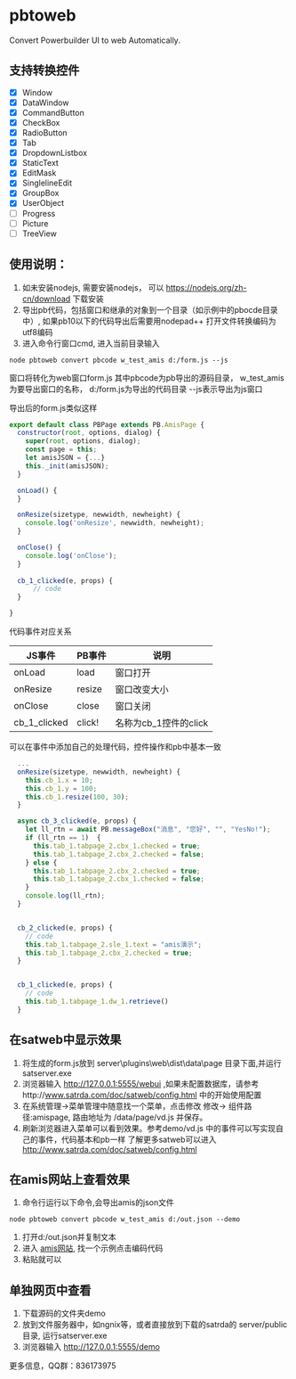 # pbtoweb
Convert Powerbuilder UI to web Automatically.

## 支持转换控件
* [x] Window
* [x] DataWindow
* [x] CommandButton
* [x] CheckBox
* [x] RadioButton
* [x] Tab
* [x] DropdownListbox
* [x] StaticText
* [x] EditMask
* [x] SinglelineEdit
* [x] GroupBox
* [x] UserObject
* [ ] Progress
* [ ] Picture
* [ ] TreeView
  
## 使用说明：
1. 如未安装nodejs, 需要安装nodejs， 可以 https://nodejs.org/zh-cn/download 下载安装
2. 导出pb代码，包括窗口和继承的对象到一个目录（如示例中的pbocde目录中）, 如果pb10以下的代码导出后需要用nodepad++ 打开文件转换编码为utf8编码
3. 进入命令行窗口cmd, 进入当前目录输入
```shell
node pbtoweb convert pbcode w_test_amis d:/form.js --js
```
窗口将转化为web窗口form.js
其中pbcode为pb导出的源码目录， w_test_amis为要导出窗口的名称，  d:/form.js为导出的代码目录  --js表示导出为js窗口

导出后的form.js类似这样
```js
export default class PBPage extends PB.AmisPage {
  constructor(root, options, dialog) {
    super(root, options, dialog);
    const page = this;
    let amisJSON = {...}
    this._init(amisJSON);
  }

  onLoad() {
  }

  onResize(sizetype, newwidth, newheight) {
    console.log('onResize', newwidth, newheight);
  }

  onClose() {
    console.log('onClose');
  }
  
  cb_1_clicked(e, props) {
      // code
  } 

}
```
代码事件对应关系

|JS事件|PB事件|说明|
| --- | --- | --- |
onLoad|load|窗口打开
onResize|resize|窗口改变大小
onClose|close|窗口关闭
cb_1_clicked|click!|名称为cb_1控件的click|

可以在事件中添加自己的处理代码，控件操作和pb中基本一致
```js
  ...
  onResize(sizetype, newwidth, newheight) {
    this.cb_1.x = 10;
    this.cb_1.y = 100;
    this.cb_1.resize(100, 30);
  }

  async cb_3_clicked(e, props) {
    let ll_rtn = await PB.messageBox("消息", "您好", "", "YesNo!");
    if (ll_rtn == 1)  {
      this.tab_1.tabpage_2.cbx_1.checked = true;
      this.tab_1.tabpage_2.cbx_2.checked = false;
    } else {
      this.tab_1.tabpage_2.cbx_2.checked = true;
      this.tab_1.tabpage_2.cbx_1.checked = false;
    }
    console.log(ll_rtn);
  }


  cb_2_clicked(e, props) {
    // code
    this.tab_1.tabpage_2.sle_1.text = "amis演示";
    this.tab_1.tabpage_2.cbx_2.checked = true;
  }


  cb_1_clicked(e, props) {
    // code
    this.tab_1.tabpage_1.dw_1.retrieve()
  }
```

## 在satweb中显示效果
1. 将生成的form.js放到 server\plugins\web\dist\data\page 目录下面,并运行satserver.exe
2. 浏览器输入 http://127.0.0.1:5555/webui ,如果未配置数据库，请参考http://www.satrda.com/doc/satweb/config.html 中的开始使用配置
3. 在系统管理->菜单管理中随意找一个菜单，点击修改  修改-> 组件路径:amispage, 路由地址为 /data/page/vd.js 并保存。
4. 刷新浏览器进入菜单可以看到效果。参考demo/vd.js 中的事件可以写实现自己的事件，代码基本和pb一样
了解更多satweb可以进入 http://www.satrda.com/doc/satweb/config.html

## 在amis网站上查看效果
1. 命令行运行以下命令,会导出amis的json文件
```shell
node pbtoweb convert pbcode w_test_amis d:/out.json --demo
```

1. 打开d:/out.json并复制文本
2. 进入 [amis网站](https://aisuda.bce.baidu.com/amis/zh-CN/components/page), 找一个示例点击编码代码
3. 粘贴就可以

## 单独网页中查看
1. 下载源码的文件夹demo
2. 放到文件服务器中，如ngnix等，或者直接放到下载的satrda的 server/public 目录, 运行satserver.exe
3. 浏览器输入 http://127.0.0.1:5555/demo


更多信息，QQ群：836173975